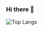 ### Hi there 👋

![Top Langs](https://github-readme-stats.vercel.app/api/top-langs/?username=NelsonLiyanto&size_weight=0.5&count_weight=0.5&theme=transparent&border_radius=6)
